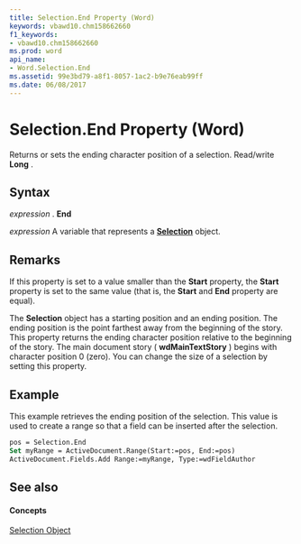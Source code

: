 ```yaml
---
title: Selection.End Property (Word)
keywords: vbawd10.chm158662660
f1_keywords:
- vbawd10.chm158662660
ms.prod: word
api_name:
- Word.Selection.End
ms.assetid: 99e3bd79-a8f1-8057-1ac2-b9e76eab99ff
ms.date: 06/08/2017
---
```



# Selection.End Property (Word)

Returns or sets the ending character position of a selection. Read/write  **Long** .


## Syntax

 _expression_ . **End**

 _expression_ A variable that represents a **[Selection](selection-object-word.md)** object.


## Remarks

If this property is set to a value smaller than the  **Start** property, the **Start** property is set to the same value (that is, the **Start** and **End** property are equal).

The  **Selection** object has a starting position and an ending position. The ending position is the point farthest away from the beginning of the story. This property returns the ending character position relative to the beginning of the story. The main document story ( **wdMainTextStory** ) begins with character position 0 (zero). You can change the size of a selection by setting this property.


## Example

This example retrieves the ending position of the selection. This value is used to create a range so that a field can be inserted after the selection.


```vb
pos = Selection.End 
Set myRange = ActiveDocument.Range(Start:=pos, End:=pos) 
ActiveDocument.Fields.Add Range:=myRange, Type:=wdFieldAuthor
```


## See also


#### Concepts


[Selection Object](selection-object-word.md)

